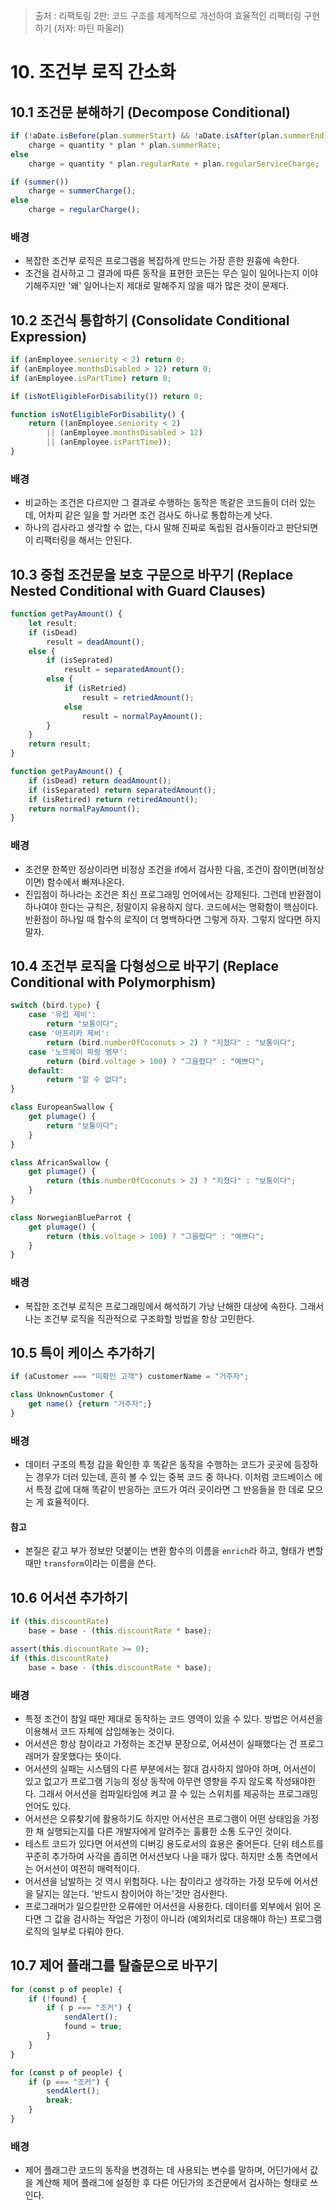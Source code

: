 > 출처 : 리팩토링 2판: 코드 구조를 체계적으로 개선하여 효율적인 리팩터링 구현하기 (저자: 마틴 파울러)

# 10. 조건부 로직 간소화
## 10.1 조건문 분해하기 (Decompose Conditional)
```javascript
if (!aDate.isBefore(plan.summerStart) && !aDate.isAfter(plan.summerEnd))
    charge = quantity * plan * plan.summerRate;
else
    charge = quantity * plan.regularRate + plan.regularServiceCharge;
```
```javascript
if (summer()) 
    charge = summerCharge();
else 
    charge = regularCharge();
```

### 배경
- 복잡한 조건부 로직은 프로그램을 복잡하게 만드는 가장 흔한 원흉에 속한다.
- 조건을 검사하고 그 결과에 따른 동작을 표현한 코든는 무슨 일이 일어나는지 이야기해주지만 '왜' 일어나는지 제대로 말해주지 않을 때가 많은 것이 문제다.

## 10.2 조건식 통합하기 (Consolidate Conditional Expression)
```javascript
if (anEmployee.seniority < 2) return 0;
if (anEmployee.monthsDisabled > 12) return 0;
if (anEmployee.isPartTime) return 0;
```
```javascript
if (isNotEligibleForDisability()) return 0;

function isNotEligibleForDisability() {
    return ((anEmployee.seniority < 2)
        || (anEmployee.monthsDisabled > 12)
        || (anEmployee.isPartTime));
}
```

### 배경
- 비교하는 조건은 다르지만 그 결과로 수행하는 동작은 똑같은 코드들이 더러 있는데, 어차피 같은 일을 할 거라면 조건 검사도 하나로 통합하는게 낫다.
- 하나의 검사라고 생각할 수 없는, 다시 말해 진짜로 독립된 검사들이라고 판단되면 이 리팩터링을 해서는 안된다.

## 10.3 중첩 조건문을 보호 구문으로 바꾸기 (Replace Nested Conditional with Guard Clauses)
```javascript
function getPayAmount() {
    let result;
    if (isDead)
        result = deadAmount();
    else {
        if (isSeprated)
            result = separatedAmount();
        else {
            if (isRetried)
                result = retriedAmount();
            else
                result = normalPayAmount();
        }
    }
    return result;
}
```
```javascript
function getPayAmount() {
    if (isDead) return deadAmount();
    if (isSeparated) return separatedAmount();
    if (isRetired) return retiredAmount();
    return normalPayAmount();
}
```

### 배경
- 조건문 한쪽만 정상이라면 비정상 조건을 if에서 검사한 다음, 조건이 참이면(비정상이면) 함수에서 빠져나온다.
- 진입점이 하나라는 조건은 최신 프로그래밍 언어에서는 강제된다. 그런데 반환점이 하나여야 한다는 규칙은, 정말이지 유용하지 않다.
  코드에서는 명확함이 핵심이다. 반환점이 하나일 때 함수의 로직이 더 명백하다면 그렇게 하자. 그렇지 않다면 하지 말자. 

## 10.4 조건부 로직을 다형성으로 바꾸기 (Replace Conditional with Polymorphism)
```javascript
switch (bird.type) {
    case '유럽 제비':
        return "보통이다";
    case '아프리카 제비':
        return (bird.numberOfCoconuts > 2) ? "지쳤다" : "보통이다";
    case '노르웨이 파랑 앵무':
        return (bird.voltage > 100) ? "그을렸다" : "예쁘다";
    default:
        return "알 수 없다";
}
```
```javascript
class EuropeanSwallow {
    get plumage() {
        return "보통이다";
    }
}

class AfricanSwallow {
    get plumage() {
        return (this.numberOfCoconuts > 2) ? "지쳤다" : "보통이다";
    }
}

class NorwegianBlueParrot {
    get plumage() {
        return (this.voltage > 100) ? "그을렸다" : "예쁘다";
    }
}
```

### 배경
- 복잡한 조건부 로직은 프로그래밍에서 해석하기 가낭 난해한 대상에 속한다. 그래서 나는 조건부 로직을 직관적으로 구조화할 방법을 항상 고민한다.

## 10.5 특이 케이스 추가하기
```javascript
if (aCustomer === "미확인 고객") customerName = "거주자";
```
```javascript
class UnknownCustomer {
    get name() {return "거주자";}
}
```

### 배경
- 데이터 구조의 특정 갑을 확인한 후 똑같은 동작을 수행하는 코드가 곳곳에 등장하는 경우가 더러 있는데, 흔히 볼 수 있는 중복 코드 중 하나다. 이처럼 코드베이스 에서
특정 값에 대해 똑같이 반응하는 코드가 여러 곳이라면 그 반응들을 한 데로 모으는 게 효율적이다.

#### 참고
- 본질은 같고 부가 정보만 덧붙이는 변환 함수의 이름을 `enrich`라 하고, 형태가 변할 때만 `transform`이라는 이름을 쓴다.

## 10.6 어서션 추가하기
```javascript
if (this.discountRate)
    base = base - (this.discountRate * base);
```
```javascript
assert(this.discountRate >= 0);
if (this.discountRate)
    base = base - (this.discountRate * base);
```

### 배경
- 특정 조건이 참일 때만 제대로 동작하는 코드 영역이 있을 수 있다. 방법은 어셔션을 이용해서 코드 자체에 삽입해놓는 것이다.
- 어서션은 항상 참이라고 가정하는 조건부 문장으로, 어셔션이 실패했다는 건 프로그래머가 잘못했다는 뜻이다. 
- 어서션의 실패는 시스템의 다른 부분에서는 절대 검사하지 않아야 하며, 어서션이 있고 없고가 프로그램 기능의 정상 동작에 아무런 영향을 주지 않도록 작성돼야한다.
그래서 어서션을 컴파일타임에 켜고 끌 수 있는 스위치를 제공하는 프로그래밍 언어도 있다.
- 어서션은 오류찾기에 활용하기도 하지만 어서션은 프로그램이 어떤 상태임을 가정한 채 실행되는지를 다른 개발자에게 알려주는 훌륭한 소통 도구인 것이다.
- 테스트 코드가 있다면 어셔션의 디버깅 용도로서의 효용은 줄어든다. 단위 테스트를 꾸준히 추가하여 사각을 좁히면 어서션보다 나을 때가 많다. 하지만 소통 측면에서는 어서션이
여전히 매력적이다.
- 어서션을 남발하는 것 역시 위험하다. 나는 참이라고 생각하는 가정 모두에 어서션을 달지는 않는다. '반드시 참이어야 하는'것만 검사한다.
- 프로그래머가 일으킬만한 오류에만 어서션을 사용한다. 데이터를 외부에서 읽어 온다면 그 값을 검사하는 작업은 가정이 아니라 (예외처리로 대응해야 하는) 프로그램 로직의 일부로
다뤄야 한다.

## 10.7 제어 플래그를 탈출문으로 바꾸기
```javascript
for (const p of people) {
    if (!found) {
        if ( p === "조커") {
            sendAlert();
            found = true;
        }
    }
}
```
```javascript
for (const p of people) {
    if (p === "조커") {
        sendAlert();
        break;
    }
}
```

### 배경
- 제어 플래그란 코드의 동작을 변경하는 데 사용되는 변수를 말하며, 어딘가에서 값을 계산해 제어 플래그에 설정한 후 다른 어딘가의 조건문에서 검사하는 형태로 쓰인다.